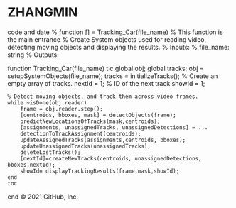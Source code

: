 # ZHANGMIN
code and date
% function [] = Tracking_Car(file_name)
% This function is the main entrance
% Create System objects used for reading video, detecting moving objects and displaying the results.
% Inputs:
%           file_name:         string
% Outputs:

function Tracking_Car(file_name)
    tic
    global obj;
    global tracks;
    obj = setupSystemObjects(file_name);
    tracks = initializeTracks(); % Create an empty array of tracks.
    nextId = 1; % ID of the next track
    showId = 1;
    
    % Detect moving objects, and track them across video frames.
    while ~isDone(obj.reader)
        frame = obj.reader.step();
        [centroids, bboxes, mask] = detectObjects(frame);
        predictNewLocationsOfTracks(mask,centroids);
        [assignments, unassignedTracks, unassignedDetections] = ...
        detectionToTrackAssignment(centroids);
        updateAssignedTracks(assignments,centroids, bboxes);
        updateUnassignedTracks(unassignedTracks);
        deleteLostTracks();
        [nextId]=createNewTracks(centroids, unassignedDetections, bboxes,nextId);
        showId= displayTrackingResults(frame,mask,showId);
    end
    toc
end
© 2021 GitHub, Inc.
